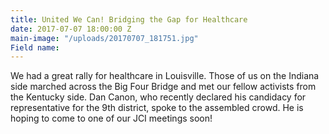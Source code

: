 ```yaml
---
title: United We Can! Bridging the Gap for Healthcare
date: 2017-07-07 18:00:00 Z
main-image: "/uploads/20170707_181751.jpg"
Field name: 
---
```


We had a great rally for healthcare in Louisville. Those of us on the Indiana side marched across the Big Four Bridge and met our fellow activists from the Kentucky side. Dan Canon, who recently declared his candidacy for representative for the 9th district, spoke to the assembled crowd. He is hoping to come to one of our JCI meetings soon!